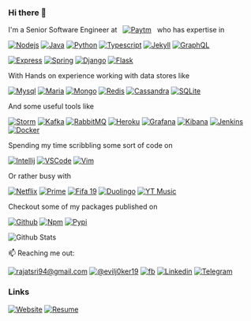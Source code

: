 ### Hi there 👋

I'm a Senior Software Engineer at &nbsp; [![Paytm](https://img.shields.io/badge/paytm-20336B?style=for-the-badge&logo=paytm&logoColor=white)](https://paytm.com) &nbsp; who has expertise in

[![Nodejs](https://img.shields.io/badge/node_js-339933?style=for-the-badge&logo=node.js&logoColor=white)](#)
[![Java](https://img.shields.io/badge/java-007396?style=for-the-badge&logo=java&logoColor=white)](#)
[![Python](https://img.shields.io/badge/python-3776AB?style=for-the-badge&logo=python&logoColor=white)](#)
[![Typescript](https://img.shields.io/badge/typescript-007ACC?style=for-the-badge&logo=typescript&logoColor=white)](#)
[![Jekyll](https://img.shields.io/badge/jekyll-CC0000?style=for-the-badge&logo=jekyll&logoColor=white)](#)
[![GraphQL](https://img.shields.io/badge/graphql-E10098?style=for-the-badge&logo=graphql&logoColor=white)](#)

[![Express](https://img.shields.io/badge/express-000000?style=for-the-badge&logo=express&logoColor=white)](#)
[![Spring](https://img.shields.io/badge/spring-6DB33F?style=for-the-badge&logo=spring&logoColor=white)](#)
[![Django](https://img.shields.io/badge/django-092E20?style=for-the-badge&logo=django&logoColor=white)](#)
[![Flask](https://img.shields.io/badge/flask-000000?style=for-the-badge&logo=flask&logoColor=white)](#)

With Hands on experience working with data stores like

[![Mysql](https://img.shields.io/badge/mysql-4479A1?style=for-the-badge&logo=mysql&logoColor=white)](#)
[![Maria](https://img.shields.io/badge/maria-003545?style=for-the-badge&logo=mariadb&logoColor=white)](#)
[![Mongo](https://img.shields.io/badge/mongo-47A248?style=for-the-badge&logo=mongodb&logoColor=white)](#)
[![Redis](https://img.shields.io/badge/redis-DC382D?style=for-the-badge&logo=redis&logoColor=white)](#)
[![Cassandra](https://img.shields.io/badge/cassandra-1287B1?style=for-the-badge&logo=apache-cassandra&logoColor=white)](#)
[![SQLite](https://img.shields.io/badge/sqlite-003B57?style=for-the-badge&logo=sqlite&logoColor=white)](#)

And some useful tools like

[![Storm](https://img.shields.io/badge/storm-blue?style=for-the-badge&logo=apache&logoColor=white)](#)
[![Kafka](https://img.shields.io/badge/kafka-231F20?style=for-the-badge&logo=apache-kafka&logoColor=white)](#)
[![RabbitMQ](https://img.shields.io/badge/rabbitmq-FF6600?style=for-the-badge&logo=rabbitmq&logoColor=white)](#)
[![Heroku](https://img.shields.io/badge/heroku-430098?style=for-the-badge&logo=heroku&logoColor=white)](#)
[![Grafana](https://img.shields.io/badge/grafana-F46800?style=for-the-badge&logo=grafana&logoColor=white)](#)
[![Kibana](https://img.shields.io/badge/kibana-005571?style=for-the-badge&logo=kibana&logoColor=white)](#)
[![Jenkins](https://img.shields.io/badge/jenkins-D24939?style=for-the-badge&logo=jenkins&logoColor=white)](#)
[![Docker](https://img.shields.io/badge/docker-2496ED?style=for-the-badge&logo=docker&logoColor=white)](#)

Spending my time scribbling some sort of code on

[![Intellij](https://img.shields.io/badge/idea-000?style=for-the-badge&logo=intellij-idea&logoColor=white)](#)
[![VSCode](https://img.shields.io/badge/code-007ACC?style=for-the-badge&logo=visual-studio-code&logoColor=white)](#)
[![Vim](https://img.shields.io/badge/vim-019733?style=for-the-badge&logo=vim&logoColor=white)](#)

Or rather busy with

[![Netflix](https://img.shields.io/badge/netflix-E50914?style=for-the-badge&logo=netflix&logoColor=white)](#)
[![Prime](https://img.shields.io/badge/prime-00A8E1?style=for-the-badge&logo=amazon-prime&logoColor=white)](#)
[![Fifa 19](https://img.shields.io/badge/fifa_21-326295?style=for-the-badge&logo=fifa&logoColor=white)](#)
[![Duolingo](https://img.shields.io/badge/duolingo-58CC02?style=for-the-badge&logo=duolingo&logoColor=white)](#)
[![YT Music](https://img.shields.io/badge/yt_music-FF0000?style=for-the-badge&logo=youtube-music&logoColor=white)](#)

Checkout some of my packages published on

[![Github](https://img.shields.io/badge/gh_packages-181717?style=for-the-badge&logo=github&logoColor=white)](https://github.com/rajat19?tab=packages)
[![Npm](https://img.shields.io/badge/npm-CB3837?style=for-the-badge&logo=npm&logoColor=white)](https://www.npmjs.com/~rajatsriv)
[![Pypi](https://img.shields.io/badge/pypi-3775A9?style=for-the-badge&logo=pypi&logoColor=white)](https://pypi.org/user/rajatsriv/)

![Github Stats](https://github-readme-stats.vercel.app/api?username=rajat19&bg_color=30,e96443,904e95&title_color=fff&text_color=fff&show_icons=true&icon_color=fff)

📫 Reaching me out: 

[![rajatsri94@gmail.com](https://img.shields.io/badge/mail-D14836?style=for-the-badge&logo=gmail&logoColor=white)](mailto:rajatsri94@gmail.com) 
[![@evilj0ker19](https://img.shields.io/badge/tweet-1DA1F2?style=for-the-badge&logo=twitter&logoColor=white)](https://twitter.com/evilj0ker19)
[![fb](https://img.shields.io/badge/facebook-1877F2?style=for-the-badge&logo=facebook&logoColor=white)](https://www.facebook.com/srivrajat)
[![Linkedin](https://img.shields.io/badge/linkedin-0077B5?style=for-the-badge&logo=linkedin&logoColor=white)](https://www.linkedin.com/in/rajatsriv19/)
[![Telegram](https://img.shields.io/badge/telegram-26A5E4?style=for-the-badge&logo=telegram&logoColor=white)](https://t.me/rajatsriv)

### Links

[![Website](https://img.shields.io/badge/website-4285F4?style=for-the-badge&logo=google-chrome&logoColor=white)](https://rajat19.github.io)
[![Resume](https://img.shields.io/badge/resume-EC1C24?style=for-the-badge&logo=adobe-acrobat-reader&logoColor=white)](https://rajat19.github.io/assets/pdf/resume.pdf)
